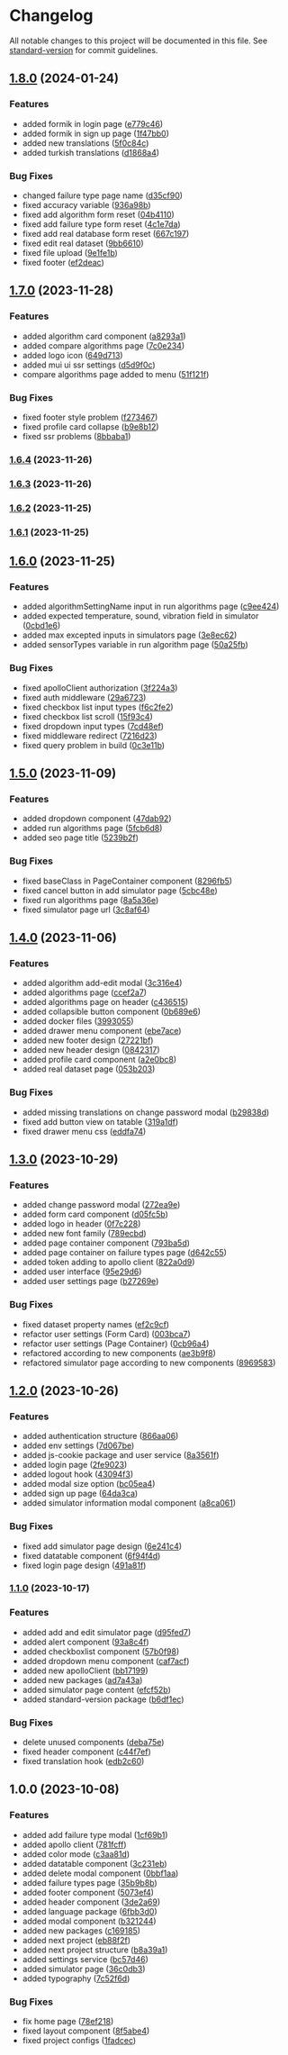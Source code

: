 # Changelog

All notable changes to this project will be documented in this file. See [standard-version](https://github.com/conventional-changelog/standard-version) for commit guidelines.

## [1.8.0](https://github.com/AyberkCakar/dlbad-nextjs-web/compare/v1.7.0...v1.8.0) (2024-01-24)


### Features

* added formik in login page ([e779c46](https://github.com/AyberkCakar/dlbad-nextjs-web/commit/e779c46a8f2191d66539bd23fab860e77965b2b8))
* added formik in sign up page ([1f47bb0](https://github.com/AyberkCakar/dlbad-nextjs-web/commit/1f47bb040e7a4841f6f3eed0ff1e85890915c1fb))
* added new translations ([5f0c84c](https://github.com/AyberkCakar/dlbad-nextjs-web/commit/5f0c84cb9213b6bd14e071f430cffb6758449b45))
* added turkish translations ([d1868a4](https://github.com/AyberkCakar/dlbad-nextjs-web/commit/d1868a41f1ccc9af83287789075b428ebc43b338))


### Bug Fixes

* changed failure type page name ([d35cf90](https://github.com/AyberkCakar/dlbad-nextjs-web/commit/d35cf909ae34259a2ec199bdd7bb0cb308251318))
* fixed accuracy variable ([936a98b](https://github.com/AyberkCakar/dlbad-nextjs-web/commit/936a98bbcd4760dca84e48313835fe392b0983c2))
* fixed add algorithm form reset ([04b4110](https://github.com/AyberkCakar/dlbad-nextjs-web/commit/04b411033901a2793354b96b696e28a4d65a3a17))
* fixed add failure type form reset ([4c1e7da](https://github.com/AyberkCakar/dlbad-nextjs-web/commit/4c1e7da7f7bdb402d1f1c25d593e1cc27ad3d228))
* fixed add real database form reset ([667c197](https://github.com/AyberkCakar/dlbad-nextjs-web/commit/667c197ab8d11beabf562e38d6a8c01295d0f59d))
* fixed edit real dataset ([9bb6610](https://github.com/AyberkCakar/dlbad-nextjs-web/commit/9bb66108577d1f987e0b4364c17dd67e0921ee90))
* fixed file upload ([9e1fe1b](https://github.com/AyberkCakar/dlbad-nextjs-web/commit/9e1fe1b2a464f3670b0d07dca96c37273cacf449))
* fixed footer ([ef2deac](https://github.com/AyberkCakar/dlbad-nextjs-web/commit/ef2deacab2e1d6b68761d70be96c8f0c615cffeb))

## [1.7.0](https://github.com/AyberkCakar/dlbad-nextjs-web/compare/v1.6.4...v1.7.0) (2023-11-28)


### Features

* added algorithm card component ([a8293a1](https://github.com/AyberkCakar/dlbad-nextjs-web/commit/a8293a1f0583f657089a81541c6b666a3b5e23de))
* added compare algorithms page ([7c0e234](https://github.com/AyberkCakar/dlbad-nextjs-web/commit/7c0e23455ab11f7d8ecac028ffb9da32bbd828fc))
* added logo icon ([649d713](https://github.com/AyberkCakar/dlbad-nextjs-web/commit/649d713c263abaf815646f3406e41176afc04ff4))
* added mui ui ssr settings ([d5d9f0c](https://github.com/AyberkCakar/dlbad-nextjs-web/commit/d5d9f0ca98d5c3613c34472aa3150fff905107c1))
* compare algorithms page added to menu ([51f121f](https://github.com/AyberkCakar/dlbad-nextjs-web/commit/51f121f27d01cb2f1e60300181ad56fee5074f4e))


### Bug Fixes

* fixed footer style problem ([f273467](https://github.com/AyberkCakar/dlbad-nextjs-web/commit/f273467b910dd907b25ab35ac48857aea175dd88))
* fixed profile card collapse ([b9e8b12](https://github.com/AyberkCakar/dlbad-nextjs-web/commit/b9e8b121895d0902be6ebaec53b7a66a7cd6a1d3))
* fixed ssr problems ([8bbaba1](https://github.com/AyberkCakar/dlbad-nextjs-web/commit/8bbaba19ec0df1725395bcb9306b21c25588c49e))

### [1.6.4](https://github.com/AyberkCakar/dlbad-nextjs-web/compare/v1.6.3...v1.6.4) (2023-11-26)

### [1.6.3](https://github.com/AyberkCakar/dlbad-nextjs-web/compare/v1.6.2...v1.6.3) (2023-11-26)

### [1.6.2](https://github.com/AyberkCakar/dlbad-nextjs-web/compare/v1.6.1...v1.6.2) (2023-11-25)

### [1.6.1](https://github.com/AyberkCakar/dlbad-nextjs-web/compare/v1.6.0...v1.6.1) (2023-11-25)

## [1.6.0](https://github.com/AyberkCakar/dlbad-nextjs-web/compare/v1.5.0...v1.6.0) (2023-11-25)


### Features

* added algorithmSettingName input in run algorithms page ([c9ee424](https://github.com/AyberkCakar/dlbad-nextjs-web/commit/c9ee42434f9a861d3ffeacbc3b95cbd1a74f78a8))
* added expected temperature, sound, vibration field in simulator ([0cbd1e6](https://github.com/AyberkCakar/dlbad-nextjs-web/commit/0cbd1e606041596e5d6d6185f3ea3950a1ddf00d))
* added max excepted inputs in simulators page ([3e8ec62](https://github.com/AyberkCakar/dlbad-nextjs-web/commit/3e8ec627d951d37c2039e15bdc4a28d7a45e105d))
* added sensorTypes variable in run algorithm page ([50a25fb](https://github.com/AyberkCakar/dlbad-nextjs-web/commit/50a25fb3537680b149364069901daf05dce33a41))


### Bug Fixes

* fixed apolloClient authorization ([3f224a3](https://github.com/AyberkCakar/dlbad-nextjs-web/commit/3f224a3adbc203863ea74cab4afc012a98b44992))
* fixed auth middleware ([29a6723](https://github.com/AyberkCakar/dlbad-nextjs-web/commit/29a6723c7aed1938b1ddf2ac971bd68a027f75ed))
* fixed checkbox list input types ([f6c2fe2](https://github.com/AyberkCakar/dlbad-nextjs-web/commit/f6c2fe2e2ebae4ce472178a3f17d48e47ac9be19))
* fixed checkbox list scroll ([15f93c4](https://github.com/AyberkCakar/dlbad-nextjs-web/commit/15f93c4eddf53a08b4b2dab86a16f4cf9d547831))
* fixed dropdown input types ([7cd48ef](https://github.com/AyberkCakar/dlbad-nextjs-web/commit/7cd48ef79bda064d0e7b221b52c4a35c2371cbfb))
* fixed middleware redirect ([7216d23](https://github.com/AyberkCakar/dlbad-nextjs-web/commit/7216d2310f32758b2d8213afc960716400e71557))
* fixed query problem in build ([0c3e11b](https://github.com/AyberkCakar/dlbad-nextjs-web/commit/0c3e11b34d07d242c110b42e7832adba267e337c))

## [1.5.0](https://github.com/AyberkCakar/dlbad-nextjs-web/compare/v1.4.0...v1.5.0) (2023-11-09)


### Features

* added dropdown component ([47dab92](https://github.com/AyberkCakar/dlbad-nextjs-web/commit/47dab92da4ca22802d633f29d31c953d60f6cd41))
* added run algorithms page ([5fcb6d8](https://github.com/AyberkCakar/dlbad-nextjs-web/commit/5fcb6d8ceef870ad0f674af3f9a4ca4e3412f27a))
* added seo page title ([5239b2f](https://github.com/AyberkCakar/dlbad-nextjs-web/commit/5239b2f2cd07ef45ecbf1fefb0e1876bef1bcbcc))


### Bug Fixes

* fixed baseClass in PageContainer component ([8296fb5](https://github.com/AyberkCakar/dlbad-nextjs-web/commit/8296fb51263e5c63152c8fc8f54927487fc2d60c))
* fixed cancel button in add simulator page ([5cbc48e](https://github.com/AyberkCakar/dlbad-nextjs-web/commit/5cbc48ef40e448b5ff35ec95ccfdcaf85bac9222))
* fixed run algorithms page ([8a5a36e](https://github.com/AyberkCakar/dlbad-nextjs-web/commit/8a5a36ec817715013ddefd68ac7b7261e1d2a2c5))
* fixed simulator page url ([3c8af64](https://github.com/AyberkCakar/dlbad-nextjs-web/commit/3c8af64f6b970ba331509b0c665b3f15912c6e52))

## [1.4.0](https://github.com/AyberkCakar/dlbad-nextjs-web/compare/v1.3.0...v1.4.0) (2023-11-06)


### Features

* added algorithm add-edit modal ([3c316e4](https://github.com/AyberkCakar/dlbad-nextjs-web/commit/3c316e4dd5d091c62a294b56f502b9f0aaa5f50d))
* added algorithms page ([ccef2a7](https://github.com/AyberkCakar/dlbad-nextjs-web/commit/ccef2a73376496dd631bd73f397946b9cfa83ec6))
* added algorithms page on header ([c436515](https://github.com/AyberkCakar/dlbad-nextjs-web/commit/c4365159afd72a5626bd7d80e396359ccb0c6724))
* added collapsible button component ([0b689e6](https://github.com/AyberkCakar/dlbad-nextjs-web/commit/0b689e62119755d013dd42f233a9862f88e48f98))
* added docker files ([3993055](https://github.com/AyberkCakar/dlbad-nextjs-web/commit/3993055ae7cbc78db58c195bb1261231d5bf33e9))
* added drawer menu component ([ebe7ace](https://github.com/AyberkCakar/dlbad-nextjs-web/commit/ebe7aceb3d7996119aca2f86cbab19b392a1fde9))
* added new footer design ([27221bf](https://github.com/AyberkCakar/dlbad-nextjs-web/commit/27221bff211e56f8c15e50777ecb8fef09ebd0d7))
* added new header design ([0842317](https://github.com/AyberkCakar/dlbad-nextjs-web/commit/0842317d1c6b19bbc6f1c11bec7ef35665800a54))
* added profile card component ([a2e0bc8](https://github.com/AyberkCakar/dlbad-nextjs-web/commit/a2e0bc845ceb89c600da5d953aa5e7c0c02d3b51))
* added real dataset page ([053b203](https://github.com/AyberkCakar/dlbad-nextjs-web/commit/053b20380e630839f11a9c4980e922f6b6387417))


### Bug Fixes

* added missing translations on change password modal ([b29838d](https://github.com/AyberkCakar/dlbad-nextjs-web/commit/b29838d29f643166db7155acc06b233dc752b227))
* fixed add button view on tatable ([319a1df](https://github.com/AyberkCakar/dlbad-nextjs-web/commit/319a1dff238780ecfeeb9f62ceb1343f1e293c0b))
* fixed drawer menu css ([eddfa74](https://github.com/AyberkCakar/dlbad-nextjs-web/commit/eddfa74dfef33fb4be353bb59030a5cc3e5c455d))

## [1.3.0](https://github.com/AyberkCakar/dlbad-nextjs-web/compare/v1.2.0...v1.3.0) (2023-10-29)


### Features

* added change password modal ([272ea9e](https://github.com/AyberkCakar/dlbad-nextjs-web/commit/272ea9ef17c254aa6117b73b63beaa009356e861))
* added form card component ([d05fc5b](https://github.com/AyberkCakar/dlbad-nextjs-web/commit/d05fc5b6723b4b3da3b449df13c94b985fe051a1))
* added logo in header ([0f7c228](https://github.com/AyberkCakar/dlbad-nextjs-web/commit/0f7c2282eddce5d6cf6c5ea0b6323e5268729144))
* added new font family ([789ecbd](https://github.com/AyberkCakar/dlbad-nextjs-web/commit/789ecbdc675e4ec93d43c40d91dfde72a9ff82a7))
* added page container component ([793ba5d](https://github.com/AyberkCakar/dlbad-nextjs-web/commit/793ba5df09ef66cba6965ca8466c8ce79da80932))
* added page container on failure types page ([d642c55](https://github.com/AyberkCakar/dlbad-nextjs-web/commit/d642c5503d5cfe42b5baf7e39eeae68de09c378e))
* added token adding to apollo client ([822a0d9](https://github.com/AyberkCakar/dlbad-nextjs-web/commit/822a0d9c1806d9a79610881404286447d07f87bc))
* added user interface ([95e29d6](https://github.com/AyberkCakar/dlbad-nextjs-web/commit/95e29d6737da1d8bb781522e88bb3035117fd365))
* added user settings page ([b27269e](https://github.com/AyberkCakar/dlbad-nextjs-web/commit/b27269ea612f8157089900039dc275ba4793675b))


### Bug Fixes

* fixed dataset property names ([ef2c9cf](https://github.com/AyberkCakar/dlbad-nextjs-web/commit/ef2c9cf89eeecc91e39fec2c625261e0f1f34af9))
* refactor user settings (Form Card) ([003bca7](https://github.com/AyberkCakar/dlbad-nextjs-web/commit/003bca797eeebac665a222b20568465b12d8622b))
* refactor user settings (Page Container) ([0cb96a4](https://github.com/AyberkCakar/dlbad-nextjs-web/commit/0cb96a43a9f725f3ca67acab11efd278dec4e918))
* refactored according to new components ([ae3b9f8](https://github.com/AyberkCakar/dlbad-nextjs-web/commit/ae3b9f8c7910cca9c9bb8bff10e4f962b8c36adc))
* refactored simulator page according to new components ([8969583](https://github.com/AyberkCakar/dlbad-nextjs-web/commit/89695830696c7a8db3ac2915240bdb7216cc6552))

## [1.2.0](https://github.com/AyberkCakar/dlbad-nextjs-web/compare/v1.1.0...v1.2.0) (2023-10-26)


### Features

* added authentication structure ([866aa06](https://github.com/AyberkCakar/dlbad-nextjs-web/commit/866aa0640bec9970aff41212cac11b4d161ae4f2))
* added env settings ([7d067be](https://github.com/AyberkCakar/dlbad-nextjs-web/commit/7d067beb13b6bbdd1bb75a43599b823fe95177d3))
* added js-cookie package and user service ([8a3561f](https://github.com/AyberkCakar/dlbad-nextjs-web/commit/8a3561f1ae6952434abbe400b392bf4abd02d487))
* added login page ([2fe9023](https://github.com/AyberkCakar/dlbad-nextjs-web/commit/2fe9023f838983a87c8f09364cc5c65aed106287))
* added logout hook ([43094f3](https://github.com/AyberkCakar/dlbad-nextjs-web/commit/43094f319500e69042758e58f41c2cad77584fc1))
* added modal size option ([bc05ea4](https://github.com/AyberkCakar/dlbad-nextjs-web/commit/bc05ea43224432b78605501b59a09e4f8039b541))
* added sign up page ([64da3ca](https://github.com/AyberkCakar/dlbad-nextjs-web/commit/64da3ca6f0fc82d52ea849666932632aeed09c75))
* added simulator information modal component ([a8ca061](https://github.com/AyberkCakar/dlbad-nextjs-web/commit/a8ca061cb430ef4c092ef0c7eb7d4180296e2dca))


### Bug Fixes

* fixed add simulator page design ([6e241c4](https://github.com/AyberkCakar/dlbad-nextjs-web/commit/6e241c40d027ab326c6ab45ba7a4b866909a88f0))
* fixed datatable component ([6f94f4d](https://github.com/AyberkCakar/dlbad-nextjs-web/commit/6f94f4d9490d5e3907ebfd6bd44ce755748f3e96))
* fixed login page design ([491a81f](https://github.com/AyberkCakar/dlbad-nextjs-web/commit/491a81fe3f02831dca2999158bc781367d2a881d))

### [1.1.0](https://github.com/AyberkCakar/dlbad-nextjs-web/compare/v1.0.0...v1.1.0) (2023-10-17)


### Features

* added add and edit simulator page ([d95fed7](https://github.com/AyberkCakar/dlbad-nextjs-web/commit/d95fed7f0dc95be2207c62ea4696ef5a6331d29d))
* added alert component ([93a8c4f](https://github.com/AyberkCakar/dlbad-nextjs-web/commit/93a8c4fb2a59a8b54f7f50e459906fa7ead90ae9))
* added checkboxlist component ([57b0f98](https://github.com/AyberkCakar/dlbad-nextjs-web/commit/57b0f98c7e94160f18869fb4e19fac1e9c1ef866))
* added dropdown menu component ([caf7acf](https://github.com/AyberkCakar/dlbad-nextjs-web/commit/caf7acf41d651573db6eb2ded78085da0894bc5f))
* added new apolloClient ([bb17199](https://github.com/AyberkCakar/dlbad-nextjs-web/commit/bb171995cd6cda1fcf0fc1d385dafdf89c1b353d))
* added new packages ([ad7a43a](https://github.com/AyberkCakar/dlbad-nextjs-web/commit/ad7a43ab563387361bd9c8c854175528ea1eb3a4))
* added simulator page content ([efcf52b](https://github.com/AyberkCakar/dlbad-nextjs-web/commit/efcf52bcaffcd583609efa2adfb50585c098b902))
* added standard-version package ([b6df1ec](https://github.com/AyberkCakar/dlbad-nextjs-web/commit/b6df1ec058e0dfada2d4e8772692f1c77ef8b8ef))


### Bug Fixes

* delete unused components ([deba75e](https://github.com/AyberkCakar/dlbad-nextjs-web/commit/deba75e4275d5814de62548f0aa09dc0b3a719db))
* fixed header component ([c44f7ef](https://github.com/AyberkCakar/dlbad-nextjs-web/commit/c44f7ef35dcee2c581d7ac0adc0f51b93948a983))
* fixed translation hook ([edb2c60](https://github.com/AyberkCakar/dlbad-nextjs-web/commit/edb2c60004aa09899a266ddbc2d148843162a1bc))

## 1.0.0 (2023-10-08)


### Features

* added add failure type modal ([1cf69b1](https://github.com/AyberkCakar/dlbad-nextjs-web/commit/1cf69b1b2b95974c4e3e122c5c4074797b72e74b))
* added apollo client ([781fcff](https://github.com/AyberkCakar/dlbad-nextjs-web/commit/781fcff4b572532827a7628fbfd75011222a6a4d))
* added color mode ([c3aa81d](https://github.com/AyberkCakar/dlbad-nextjs-web/commit/c3aa81d0f1b2e624d93591ac2e90fa7fc9ea3a67))
* added datatable component ([3c231eb](https://github.com/AyberkCakar/dlbad-nextjs-web/commit/3c231ebd7493d4648b49dde68dcdd0165fa730a2))
* added delete modal component ([0bbf1aa](https://github.com/AyberkCakar/dlbad-nextjs-web/commit/0bbf1aac4a8e15a91716b084c83365f4a09dad7b))
* added failure types page ([35b9b8b](https://github.com/AyberkCakar/dlbad-nextjs-web/commit/35b9b8b59ae064ce5304f24ffb64a3204c5bf916))
* added footer component ([5073ef4](https://github.com/AyberkCakar/dlbad-nextjs-web/commit/5073ef434de3351ff669a5c330d510bde49ac9fd))
* added header component ([3de2a69](https://github.com/AyberkCakar/dlbad-nextjs-web/commit/3de2a692cecfb3c543448d236bbe109629a2387e))
* added language package ([6fbb3d0](https://github.com/AyberkCakar/dlbad-nextjs-web/commit/6fbb3d0bb43bad7d92fcc729f482cd91805c5576))
* added modal component ([b321244](https://github.com/AyberkCakar/dlbad-nextjs-web/commit/b3212449cfef8275b836390cbc61cd2d5649d43b))
* added new packages ([c169185](https://github.com/AyberkCakar/dlbad-nextjs-web/commit/c169185ad35c029cee24a8d0d9657d9f27780cfc))
* added next project ([eb88f2f](https://github.com/AyberkCakar/dlbad-nextjs-web/commit/eb88f2f6b563a75e8ca3c11e501c2e91f47e7d9c))
* added next project structure ([b8a39a1](https://github.com/AyberkCakar/dlbad-nextjs-web/commit/b8a39a192d99a49e96158ffad6dfdd7a60e6bce1))
* added settings service ([bc57d46](https://github.com/AyberkCakar/dlbad-nextjs-web/commit/bc57d46465d75adf9ef5604d530935cfa89e24b7))
* added simulator page ([36c0db3](https://github.com/AyberkCakar/dlbad-nextjs-web/commit/36c0db3fd7bf2d6cf37ab8df5a2c778ecb2fe8f2))
* added typography ([7c52f6d](https://github.com/AyberkCakar/dlbad-nextjs-web/commit/7c52f6da47b32399e3134ad71c522ccb0ed1138f))


### Bug Fixes

* fix home page ([78ef218](https://github.com/AyberkCakar/dlbad-nextjs-web/commit/78ef2185d9e7002069f18217d9c284b4f162d4bb))
* fixed layout component ([8f5abe4](https://github.com/AyberkCakar/dlbad-nextjs-web/commit/8f5abe48043836cd6f591130f68fe2acffbc168f))
* fixed project configs ([1fadcec](https://github.com/AyberkCakar/dlbad-nextjs-web/commit/1fadceca8bf40e44160f75be509250e523e81402))
